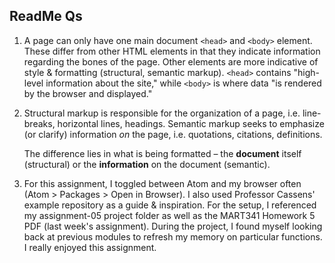 ## ReadMe Qs
1. A page can only have one main document ```<head>``` and ```<body>``` element. These differ from other HTML elements in that they indicate information regarding the bones of the page. Other elements are more indicative of style & formatting (structural, semantic markup). ```<head>``` contains "high-level information about the site," while ```<body>``` is where data "is rendered by the browser and displayed."

2. Structural markup is responsible for the organization of a page, i.e. line-breaks, horizontal lines, headings. Semantic markup seeks to emphasize (or clarify) information *on* the page, i.e. quotations, citations, definitions.

    The difference lies in what is being formatted – the **document** itself (structural) or the **information** on the document (semantic).

3. For this assignment, I toggled between Atom and my browser often (Atom > Packages > Open in Browser). I also used Professor Cassens' example repository as a guide & inspiration. For the setup, I referenced my assignment-05 project folder as well as the MART341 Homework 5 PDF (last week's assignment). During the project, I found myself looking back at previous modules to refresh my memory on particular functions. I really enjoyed this assignment.
